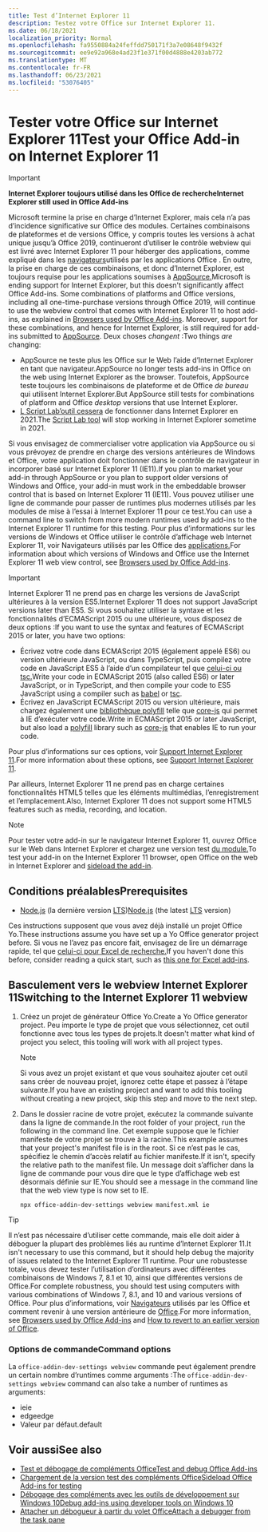 ```yaml
---
title: Test d’Internet Explorer 11
description: Testez votre Office sur Internet Explorer 11.
ms.date: 06/18/2021
localization_priority: Normal
ms.openlocfilehash: fa9550884a24feffdd750171f3a7e08648f9432f
ms.sourcegitcommit: ee9e92a968e4ad23f1e371f00d4888e4203ab772
ms.translationtype: MT
ms.contentlocale: fr-FR
ms.lasthandoff: 06/23/2021
ms.locfileid: "53076405"
---
```

# <a name="test-your-office-add-in-on-internet-explorer-11"></a><span data-ttu-id="3e515-103">Tester votre Office sur Internet Explorer 11</span><span class="sxs-lookup"><span data-stu-id="3e515-103">Test your Office Add-in on Internet Explorer 11</span></span>

> [!IMPORTANT]
> <span data-ttu-id="3e515-104">**Internet Explorer toujours utilisé dans les Office de recherche**</span><span class="sxs-lookup"><span data-stu-id="3e515-104">**Internet Explorer still used in Office Add-ins**</span></span>
>
> <span data-ttu-id="3e515-105">Microsoft termine la prise en charge d’Internet Explorer, mais cela n’a pas d’incidence significative sur Office des modules. Certaines combinaisons de plateformes et de versions Office, y compris toutes les versions à achat unique jusqu’à Office 2019, continueront d’utiliser le contrôle webview qui est livré avec Internet Explorer 11 pour héberger des applications, comme expliqué dans les [navigateurs](../concepts/browsers-used-by-office-web-add-ins.md)utilisés par les applications Office . En outre, la prise en charge de ces combinaisons, et donc d’Internet Explorer, est toujours requise pour les applications soumises à [AppSource.](/office/dev/store/submit-to-appsource-via-partner-center)</span><span class="sxs-lookup"><span data-stu-id="3e515-105">Microsoft is ending support for Internet Explorer, but this doesn't significantly affect Office Add-ins. Some combinations of platforms and Office versions, including all one-time-purchase versions through Office 2019, will continue to use the webview control that comes with Internet Explorer 11 to host add-ins, as explained in [Browsers used by Office Add-ins](../concepts/browsers-used-by-office-web-add-ins.md). Moreover, support for these combinations, and hence for Internet Explorer, is still required for add-ins submitted to [AppSource](/office/dev/store/submit-to-appsource-via-partner-center).</span></span> <span data-ttu-id="3e515-106">Deux choses *changent* :</span><span class="sxs-lookup"><span data-stu-id="3e515-106">Two things *are* changing:</span></span>
>
> - <span data-ttu-id="3e515-107">AppSource ne teste plus les Office sur le Web l’aide d’Internet Explorer en tant que navigateur.</span><span class="sxs-lookup"><span data-stu-id="3e515-107">AppSource no longer tests add-ins in Office on the web using Internet Explorer as the browser.</span></span> <span data-ttu-id="3e515-108">Toutefois, AppSource teste toujours les combinaisons de plateforme et de Office *de bureau* qui utilisent Internet Explorer.</span><span class="sxs-lookup"><span data-stu-id="3e515-108">But AppSource still tests for combinations of platform and Office *desktop* versions that use Internet Explorer.</span></span>
> - <span data-ttu-id="3e515-109">[L Script Lab’outil cessera](../overview/explore-with-script-lab.md) de fonctionner dans Internet Explorer en 2021.</span><span class="sxs-lookup"><span data-stu-id="3e515-109">The [Script Lab tool](../overview/explore-with-script-lab.md) will stop working in Internet Explorer sometime in 2021.</span></span>

<span data-ttu-id="3e515-110">Si vous envisagez de commercialiser votre application via AppSource ou si vous prévoyez de prendre en charge des versions antérieures de Windows et Office, votre application doit fonctionner dans le contrôle de navigateur in incorporer basé sur Internet Explorer 11 (IE11).</span><span class="sxs-lookup"><span data-stu-id="3e515-110">If you plan to market your add-in through AppSource or you plan to support older versions of Windows and Office, your add-in must work in the embeddable browser control that is based on Internet Explorer 11 (IE11).</span></span> <span data-ttu-id="3e515-111">Vous pouvez utiliser une ligne de commande pour passer de runtimes plus modernes utilisés par les modules de mise à l’essai à Internet Explorer 11 pour ce test.</span><span class="sxs-lookup"><span data-stu-id="3e515-111">You can use a command line to switch from more modern runtimes used by add-ins to the Internet Explorer 11 runtime for this testing.</span></span> <span data-ttu-id="3e515-112">Pour plus d’informations sur les versions de Windows et Office utiliser le contrôle d’affichage web Internet Explorer 11, voir Navigateurs utilisés par les Office des [applications.](../concepts/browsers-used-by-office-web-add-ins.md)</span><span class="sxs-lookup"><span data-stu-id="3e515-112">For information about which versions of Windows and Office use the Internet Explorer 11 web view control, see [Browsers used by Office Add-ins](../concepts/browsers-used-by-office-web-add-ins.md).</span></span>

> [!IMPORTANT]
> <span data-ttu-id="3e515-113">Internet Explorer 11 ne prend pas en charge les versions de JavaScript ultérieures à la version ES5.</span><span class="sxs-lookup"><span data-stu-id="3e515-113">Internet Explorer 11 does not support JavaScript versions later than ES5.</span></span> <span data-ttu-id="3e515-114">Si vous souhaitez utiliser la syntaxe et les fonctionnalités d’ECMAScript 2015 ou une ultérieure, vous disposez de deux options :</span><span class="sxs-lookup"><span data-stu-id="3e515-114">If you want to use the syntax and features of ECMAScript 2015 or later, you have two options:</span></span>
>
> - <span data-ttu-id="3e515-115">Écrivez votre code dans ECMAScript 2015 (également appelé ES6) ou version ultérieure JavaScript, ou dans TypeScript, puis compilez votre code en JavaScript ES5 à l’aide d’un compilateur tel que [celui-ci ou](https://babeljs.io/) [tsc.](https://www.typescriptlang.org/index.html)</span><span class="sxs-lookup"><span data-stu-id="3e515-115">Write your code in ECMAScript 2015 (also called ES6) or later JavaScript, or in TypeScript, and then compile your code to ES5 JavaScript using a compiler such as [babel](https://babeljs.io/) or [tsc](https://www.typescriptlang.org/index.html).</span></span>
> - <span data-ttu-id="3e515-116">Écrivez en JavaScript ECMAScript 2015 ou version ultérieure, mais chargez également une [bibliothèque polyfill](https://en.wikipedia.org/wiki/Polyfill_(programming)) telle que [core-js](https://github.com/zloirock/core-js) qui permet à IE d’exécuter votre code.</span><span class="sxs-lookup"><span data-stu-id="3e515-116">Write in ECMAScript 2015 or later JavaScript, but also load a [polyfill](https://en.wikipedia.org/wiki/Polyfill_(programming)) library such as [core-js](https://github.com/zloirock/core-js) that enables IE to run your code.</span></span>
>
> <span data-ttu-id="3e515-117">Pour plus d’informations sur ces options, voir [Support Internet Explorer 11](../develop/support-ie-11.md).</span><span class="sxs-lookup"><span data-stu-id="3e515-117">For more information about these options, see [Support Internet Explorer 11](../develop/support-ie-11.md).</span></span>
>
> <span data-ttu-id="3e515-118">Par ailleurs, Internet Explorer 11 ne prend pas en charge certaines fonctionnalités HTML5 telles que les éléments multimédias, l’enregistrement et l’emplacement.</span><span class="sxs-lookup"><span data-stu-id="3e515-118">Also, Internet Explorer 11 does not support some HTML5 features such as media, recording, and location.</span></span>

> [!NOTE]
> <span data-ttu-id="3e515-119">Pour tester votre add-in sur le navigateur Internet Explorer 11, ouvrez Office sur le Web dans Internet Explorer et chargez une version test [du module.](create-a-network-shared-folder-catalog-for-task-pane-and-content-add-ins.md)</span><span class="sxs-lookup"><span data-stu-id="3e515-119">To test your add-in on the Internet Explorer 11 browser, open Office on the web in Internet Explorer and [sideload the add-in](create-a-network-shared-folder-catalog-for-task-pane-and-content-add-ins.md).</span></span>

## <a name="prerequisites"></a><span data-ttu-id="3e515-120">Conditions préalables</span><span class="sxs-lookup"><span data-stu-id="3e515-120">Prerequisites</span></span>

- <span data-ttu-id="3e515-121">[Node.js](https://nodejs.org/) (la dernière version [LTS](https://nodejs.org/about/releases))</span><span class="sxs-lookup"><span data-stu-id="3e515-121">[Node.js](https://nodejs.org/) (the latest [LTS](https://nodejs.org/about/releases) version)</span></span>

<span data-ttu-id="3e515-122">Ces instructions supposent que vous avez déjà installé un projet Office Yo.</span><span class="sxs-lookup"><span data-stu-id="3e515-122">These instructions assume you have set up a Yo Office generator project before.</span></span> <span data-ttu-id="3e515-123">Si vous ne l’avez pas encore fait, envisagez de lire un démarrage rapide, tel que [celui-ci pour Excel de recherche.](../quickstarts/excel-quickstart-jquery.md)</span><span class="sxs-lookup"><span data-stu-id="3e515-123">If you haven't done this before, consider reading a quick start, such as [this one for Excel add-ins](../quickstarts/excel-quickstart-jquery.md).</span></span>

## <a name="switching-to-the-internet-explorer-11-webview"></a><span data-ttu-id="3e515-124">Basculement vers le webview Internet Explorer 11</span><span class="sxs-lookup"><span data-stu-id="3e515-124">Switching to the Internet Explorer 11 webview</span></span>

1. <span data-ttu-id="3e515-125">Créez un projet de générateur Office Yo.</span><span class="sxs-lookup"><span data-stu-id="3e515-125">Create a Yo Office generator project.</span></span> <span data-ttu-id="3e515-126">Peu importe le type de projet que vous sélectionnez, cet outil fonctionne avec tous les types de projets.</span><span class="sxs-lookup"><span data-stu-id="3e515-126">It doesn't matter what kind of project you select, this tooling will work with all project types.</span></span>

    > [!NOTE]
    > <span data-ttu-id="3e515-127">Si vous avez un projet existant et que vous souhaitez ajouter cet outil sans créer de nouveau projet, ignorez cette étape et passez à l’étape suivante.</span><span class="sxs-lookup"><span data-stu-id="3e515-127">If you have an existing project and want to add this tooling without creating a new project, skip this step and move to the next step.</span></span> 

1. <span data-ttu-id="3e515-128">Dans le dossier racine de votre projet, exécutez la commande suivante dans la ligne de commande.</span><span class="sxs-lookup"><span data-stu-id="3e515-128">In the root folder of your project, run the following in the command line.</span></span> <span data-ttu-id="3e515-129">Cet exemple suppose que le fichier manifeste de votre projet se trouve à la racine.</span><span class="sxs-lookup"><span data-stu-id="3e515-129">This example assumes that your project's manifest file is in the root.</span></span> <span data-ttu-id="3e515-130">Si ce n’est pas le cas, spécifiez le chemin d’accès relatif au fichier manifeste.</span><span class="sxs-lookup"><span data-stu-id="3e515-130">If it isn't, specify the relative path to the manifest file.</span></span> <span data-ttu-id="3e515-131">Un message doit s’afficher dans la ligne de commande pour vous dire que le type d’affichage web est désormais définie sur IE.</span><span class="sxs-lookup"><span data-stu-id="3e515-131">You should see a message in the command line that the web view type is now set to IE.</span></span>

    ```command&nbsp;line
    npx office-addin-dev-settings webview manifest.xml ie
    ```

> [!TIP]
> <span data-ttu-id="3e515-132">Il n’est pas nécessaire d’utiliser cette commande, mais elle doit aider à déboguer la plupart des problèmes liés au runtime d’Internet Explorer 11.</span><span class="sxs-lookup"><span data-stu-id="3e515-132">It isn't necessary to use this command, but it should help debug the majority of issues related to the Internet Explorer 11 runtime.</span></span> <span data-ttu-id="3e515-133">Pour une robustesse totale, vous devez tester l’utilisation d’ordinateurs avec différentes combinaisons de Windows 7, 8.1 et 10, ainsi que différentes versions de Office.</span><span class="sxs-lookup"><span data-stu-id="3e515-133">For complete robustness, you should test using computers with various combinations of Windows 7, 8.1, and 10 and various versions of Office.</span></span> <span data-ttu-id="3e515-134">Pour plus d’informations, voir [Navigateurs](../concepts/browsers-used-by-office-web-add-ins.md) utilisés par les Office et comment revenir à une version antérieure de [Office](https://support.microsoft.com/topic/how-to-revert-to-an-earlier-version-of-office-2bd5c457-a917-d57e-35a1-f709e3dda841).</span><span class="sxs-lookup"><span data-stu-id="3e515-134">For more information, see [Browsers used by Office Add-ins](../concepts/browsers-used-by-office-web-add-ins.md) and [How to revert to an earlier version of Office](https://support.microsoft.com/topic/how-to-revert-to-an-earlier-version-of-office-2bd5c457-a917-d57e-35a1-f709e3dda841).</span></span>

### <a name="command-options"></a><span data-ttu-id="3e515-135">Options de commande</span><span class="sxs-lookup"><span data-stu-id="3e515-135">Command options</span></span>

<span data-ttu-id="3e515-136">La `office-addin-dev-settings webview` commande peut également prendre un certain nombre d’runtimes comme arguments :</span><span class="sxs-lookup"><span data-stu-id="3e515-136">The `office-addin-dev-settings webview` command can also take a number of runtimes as arguments:</span></span>

- <span data-ttu-id="3e515-137">ie</span><span class="sxs-lookup"><span data-stu-id="3e515-137">ie</span></span>
- <span data-ttu-id="3e515-138">edge</span><span class="sxs-lookup"><span data-stu-id="3e515-138">edge</span></span>
- <span data-ttu-id="3e515-139">Valeur par défaut.</span><span class="sxs-lookup"><span data-stu-id="3e515-139">default</span></span>

## <a name="see-also"></a><span data-ttu-id="3e515-140">Voir aussi</span><span class="sxs-lookup"><span data-stu-id="3e515-140">See also</span></span>

* [<span data-ttu-id="3e515-141">Test et débogage de compléments Office</span><span class="sxs-lookup"><span data-stu-id="3e515-141">Test and debug Office Add-ins</span></span>](test-debug-office-add-ins.md)
* [<span data-ttu-id="3e515-142">Chargement de la version test des compléments Office</span><span class="sxs-lookup"><span data-stu-id="3e515-142">Sideload Office Add-ins for testing</span></span>](create-a-network-shared-folder-catalog-for-task-pane-and-content-add-ins.md)
* [<span data-ttu-id="3e515-143">Débogage des compléments avec les outils de développement sur Windows 10</span><span class="sxs-lookup"><span data-stu-id="3e515-143">Debug add-ins using developer tools on Windows 10</span></span>](debug-add-ins-using-f12-developer-tools-on-windows-10.md)
* [<span data-ttu-id="3e515-144">Attacher un débogueur à partir du volet Office</span><span class="sxs-lookup"><span data-stu-id="3e515-144">Attach a debugger from the task pane</span></span>](attach-debugger-from-task-pane.md)
